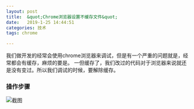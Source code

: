 ```yaml
---
layout: post
title:  &quot;Chrome浏览器设置不缓存文件&quot;
date:   2019-1-25 14:44:51
categories: 技术
tags: chrome

---
```


我们做开发的经常会使用chrome浏览器来调试，但是有一个严重的问题就是，经常都会有缓存，麻烦的要是。
一但缓存了，我们改过的代码对于浏览器来说就还是没有变过。所以我们调试的时候，要解除缓存。








### 操作步骤
![截图](https://raw.githubusercontent.com/Stong-chen/Stong-chen.github.io/master/file/2019-01-25/5c4ab1b75547e.png)